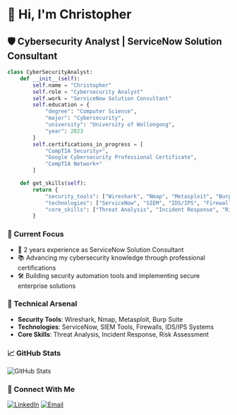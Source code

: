 # 👋 Hi, I'm Christopher

## 🛡️ Cybersecurity Analyst | ServiceNow Solution Consultant

```python
class CyberSecurityAnalyst:
    def __init__(self):
        self.name = "Christopher"
        self.role = "Cybersecurity Analyst"
        self.work = "ServiceNow Solution Consultant"
        self.education = {
            "degree": "Computer Science",
            "major": "Cybersecurity",
            "university": "University of Wollongong",
            "year": 2023
        }
        self.certifications_in_progress = [
            "CompTIA Security+",
            "Google Cybersecurity Professional Certificate",
            "CompTIA Network+"
        ]

    def get_skills(self):
        return {
            "security_tools": ["Wireshark", "Nmap", "Metasploit", "Burp Suite"],
            "technologies": ["ServiceNow", "SIEM", "IDS/IPS", "Firewalls"],
            "core_skills": ["Threat Analysis", "Incident Response", "Risk Assessment"]
        }
```

### 🔭 Current Focus
- 💼 2 years experience as ServiceNow Solution Consultant
- 📚 Advancing my cybersecurity knowledge through professional certifications
- 🛠️ Building security automation tools and implementing secure enterprise solutions

### 🚀 Technical Arsenal
- **Security Tools**: Wireshark, Nmap, Metasploit, Burp Suite
- **Technologies**: ServiceNow, SIEM Tools, Firewalls, IDS/IPS Systems
- **Core Skills**: Threat Analysis, Incident Response, Risk Assessment

### 📈 GitHub Stats

![GitHub Stats](https://github-readme-stats.vercel.app/api?username=ChristopherCyber&show_icons=true&theme=dark)

### 🤝 Connect With Me
[![LinkedIn](https://img.shields.io/badge/LinkedIn-0077B5?style=for-the-badge&logo=linkedin&logoColor=white)](your-linkedin-url)
[![Email](https://img.shields.io/badge/Email-D14836?style=for-the-badge&logo=gmail&logoColor=white)](mailto:your.email@example.com)
